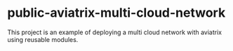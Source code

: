 # public-aviatrix-multi-cloud-network
This project is an example of deploying a multi cloud network with aviatrix using reusable modules.
